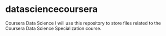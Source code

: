 # datasciencecoursera
Coursera Data Science
I will use this repository to store files related to the Coursera Data Science Specialization course.
